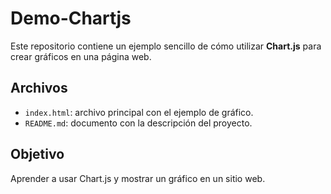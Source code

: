 # Demo-Chartjs

Este repositorio contiene un ejemplo sencillo de cómo utilizar **Chart.js** para crear gráficos en una página web.

## Archivos
- `index.html`: archivo principal con el ejemplo de gráfico.
- `README.md`: documento con la descripción del proyecto.

## Objetivo
Aprender a usar Chart.js y mostrar un gráfico en un sitio web.
